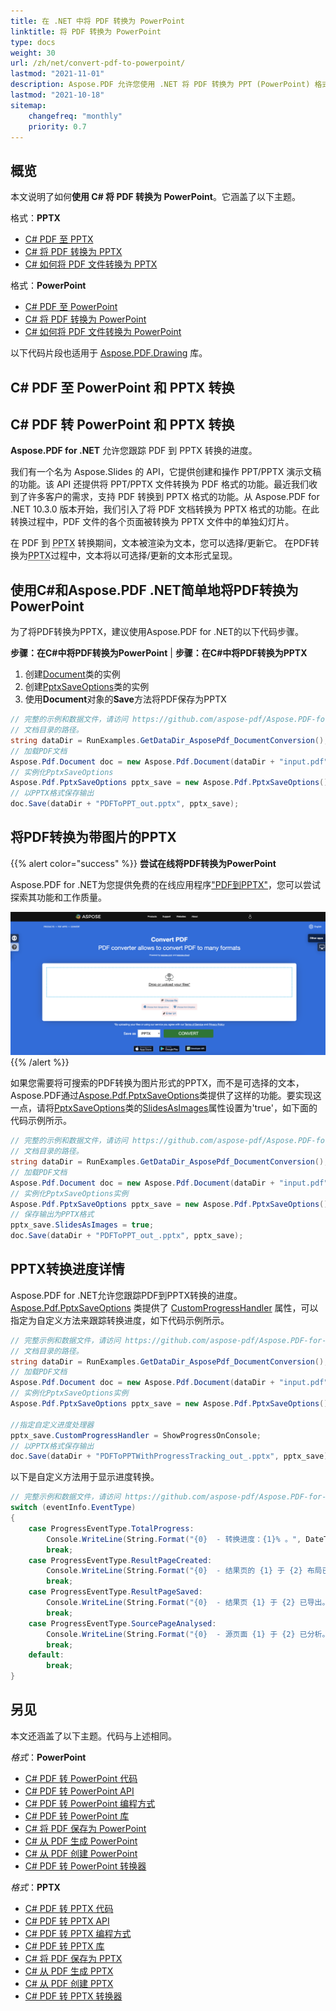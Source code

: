 ```yaml
---
title: 在 .NET 中将 PDF 转换为 PowerPoint
linktitle: 将 PDF 转换为 PowerPoint
type: docs
weight: 30
url: /zh/net/convert-pdf-to-powerpoint/
lastmod: "2021-11-01"
description: Aspose.PDF 允许您使用 .NET 将 PDF 转换为 PPT (PowerPoint) 格式。其中一种方法是有可能将 PDF 转换为带有图像的幻灯片的 PPTX。
lastmod: "2021-10-18"
sitemap:
    changefreq: "monthly"
    priority: 0.7
---
```

## 概览

本文说明了如何**使用 C# 将 PDF 转换为 PowerPoint**。它涵盖了以下主题。

格式：**PPTX**
- [C# PDF 至 PPTX](#csharp-pdf-to-pptx)
- [C# 将 PDF 转换为 PPTX](#csharp-pdf-to-pptx)
- [C# 如何将 PDF 文件转换为 PPTX](#csharp-pdf-to-pptx)

格式：**PowerPoint**
- [C# PDF 至 PowerPoint](#csharp-pdf-to-powerpoint)
- [C# 将 PDF 转换为 PowerPoint](#csharp-pdf-to-powerpoint)
- [C# 如何将 PDF 文件转换为 PowerPoint](#csharp-pdf-to-powerpoint)

以下代码片段也适用于 [Aspose.PDF.Drawing](/pdf/zh/net/drawing/) 库。

## C# PDF 至 PowerPoint 和 PPTX 转换
## C# PDF 转 PowerPoint 和 PPTX 转换

**Aspose.PDF for .NET** 允许您跟踪 PDF 到 PPTX 转换的进度。

我们有一个名为 Aspose.Slides 的 API，它提供创建和操作 PPT/PPTX 演示文稿的功能。该 API 还提供将 PPT/PPTX 文件转换为 PDF 格式的功能。最近我们收到了许多客户的需求，支持 PDF 转换到 PPTX 格式的功能。从 Aspose.PDF for .NET 10.3.0 版本开始，我们引入了将 PDF 文档转换为 PPTX 格式的功能。在此转换过程中，PDF 文件的各个页面被转换为 PPTX 文件中的单独幻灯片。

在 PDF 到 <abbr title="Microsoft PowerPoint 2007 XML Presentation">PPTX</abbr> 转换期间，文本被渲染为文本，您可以选择/更新它。
在PDF转换为<abbr title="Microsoft PowerPoint 2007 XML Presentation">PPTX</abbr>过程中，文本将以可选择/更新的文本形式呈现。

## 使用C#和Aspose.PDF .NET简单地将PDF转换为PowerPoint

为了将PDF转换为PPTX，建议使用Aspose.PDF for .NET的以下代码步骤。

<a name="csharp-pdf-to-powerpoint"><strong>步骤：在C#中将PDF转换为PowerPoint</strong></a> | <a name="csharp-pdf-to-pptx"><strong>步骤：在C#中将PDF转换为PPTX</strong></a>

1. 创建[Document](https://reference.aspose.com/pdf/net/aspose.pdf/document)类的实例
2. 创建[PptxSaveOptions](https://reference.aspose.com/pdf/net/aspose.pdf/pptxsaveoptions)类的实例
3. 使用**Document**对象的**Save**方法将PDF保存为PPTX

```csharp
// 完整的示例和数据文件，请访问 https://github.com/aspose-pdf/Aspose.PDF-for-.NET
// 文档目录的路径。
string dataDir = RunExamples.GetDataDir_AsposePdf_DocumentConversion();
// 加载PDF文档
Aspose.Pdf.Document doc = new Aspose.Pdf.Document(dataDir + "input.pdf");
// 实例化PptxSaveOptions
Aspose.Pdf.PptxSaveOptions pptx_save = new Aspose.Pdf.PptxSaveOptions();
// 以PPTX格式保存输出
doc.Save(dataDir + "PDFToPPT_out.pptx", pptx_save);
```
## 将PDF转换为带图片的PPTX

{{% alert color="success" %}}
**尝试在线将PDF转换为PowerPoint**

Aspose.PDF for .NET为您提供免费的在线应用程序["PDF到PPTX"](https://products.aspose.app/pdf/conversion/pdf-to-pptx)，您可以尝试探索其功能和工作质量。

[![Aspose.PDF 转换 PDF 到 PPTX 的免费应用](pdf_to_pptx.png)](https://products.aspose.app/pdf/conversion/pdf-to-pptx)
{{% /alert %}}

如果您需要将可搜索的PDF转换为图片形式的PPTX，而不是可选择的文本，Aspose.PDF通过[Aspose.Pdf.PptxSaveOptions](https://reference.aspose.com/pdf/net/aspose.pdf/pptxsaveoptions)类提供了这样的功能。要实现这一点，请将[PptxSaveOptions](https://reference.aspose.com/pdf/net/aspose.pdf/pptxsaveoptions)类的[SlidesAsImages](https://reference.aspose.com/pdf/net/aspose.pdf/pptxsaveoptions/properties/slidesasimages)属性设置为'true'，如下面的代码示例所示。

```csharp
// 完整的示例和数据文件，请访问 https://github.com/aspose-pdf/Aspose.PDF-for-.NET
// 文档目录的路径。
string dataDir = RunExamples.GetDataDir_AsposePdf_DocumentConversion();
// 加载PDF文档
Aspose.Pdf.Document doc = new Aspose.Pdf.Document(dataDir + "input.pdf");
// 实例化PptxSaveOptions实例
Aspose.Pdf.PptxSaveOptions pptx_save = new Aspose.Pdf.PptxSaveOptions();
// 保存输出为PPTX格式
pptx_save.SlidesAsImages = true;
doc.Save(dataDir + "PDFToPPT_out_.pptx", pptx_save);
```
## PPTX转换进度详情

Aspose.PDF for .NET允许您跟踪PDF到PPTX转换的进度。[Aspose.Pdf.PptxSaveOptions](https://reference.aspose.com/pdf/net/aspose.pdf/pptxsaveoptions) 类提供了 [CustomProgressHandler](https://reference.aspose.com/pdf/net/aspose.pdf/pptxsaveoptions/properties/customprogresshandler) 属性，可以指定为自定义方法来跟踪转换进度，如下代码示例所示。

```csharp
// 完整示例和数据文件，请访问 https://github.com/aspose-pdf/Aspose.PDF-for-.NET
// 文档目录的路径。
string dataDir = RunExamples.GetDataDir_AsposePdf_DocumentConversion();
// 加载PDF文档
Aspose.Pdf.Document doc = new Aspose.Pdf.Document(dataDir + "input.pdf");
// 实例化PptxSaveOptions实例
Aspose.Pdf.PptxSaveOptions pptx_save = new Aspose.Pdf.PptxSaveOptions();

//指定自定义进度处理器
pptx_save.CustomProgressHandler = ShowProgressOnConsole;
// 以PPTX格式保存输出
doc.Save(dataDir + "PDFToPPTWithProgressTracking_out_.pptx", pptx_save);
```
以下是自定义方法用于显示进度转换。

```csharp
// 完整示例和数据文件，请访问 https://github.com/aspose-pdf/Aspose.PDF-for-.NET
switch (eventInfo.EventType)
{
    case ProgressEventType.TotalProgress:
        Console.WriteLine(String.Format("{0}  - 转换进度：{1}% 。", DateTime.Now.TimeOfDay, eventInfo.Value.ToString()));
        break;
    case ProgressEventType.ResultPageCreated:
        Console.WriteLine(String.Format("{0}  - 结果页的 {1} 于 {2} 布局已创建。", DateTime.Now.TimeOfDay, eventInfo.Value.ToString(), eventInfo.MaxValue.ToString()));
        break;
    case ProgressEventType.ResultPageSaved:
        Console.WriteLine(String.Format("{0}  - 结果页 {1} 于 {2} 已导出。", DateTime.Now.TimeOfDay, eventInfo.Value.ToString(), eventInfo.MaxValue.ToString()));
        break;
    case ProgressEventType.SourcePageAnalysed:
        Console.WriteLine(String.Format("{0}  - 源页面 {1} 于 {2} 已分析。", DateTime.Now.TimeOfDay, eventInfo.Value.ToString(), eventInfo.MaxValue.ToString()));
        break;
    default:
        break;
}
```
## 另见

本文还涵盖了以下主题。代码与上述相同。

_格式_：**PowerPoint**
- [C# PDF 转 PowerPoint 代码](#csharp-pdf-to-powerpoint)
- [C# PDF 转 PowerPoint API](#csharp-pdf-to-powerpoint)
- [C# PDF 转 PowerPoint 编程方式](#csharp-pdf-to-powerpoint)
- [C# PDF 转 PowerPoint 库](#csharp-pdf-to-powerpoint)
- [C# 将 PDF 保存为 PowerPoint](#csharp-pdf-to-powerpoint)
- [C# 从 PDF 生成 PowerPoint](#csharp-pdf-to-powerpoint)
- [C# 从 PDF 创建 PowerPoint](#csharp-pdf-to-powerpoint)
- [C# PDF 转 PowerPoint 转换器](#csharp-pdf-to-powerpoint)

_格式_：**PPTX**
- [C# PDF 转 PPTX 代码](#csharp-pdf-to-pptx)
- [C# PDF 转 PPTX API](#csharp-pdf-to-pptx)
- [C# PDF 转 PPTX 编程方式](#csharp-pdf-to-pptx)
- [C# PDF 转 PPTX 库](#csharp-pdf-to-pptx)
- [C# 将 PDF 保存为 PPTX](#csharp-pdf-to-pptx)
- [C# 从 PDF 生成 PPTX](#csharp-pdf-to-pptx)
- [C# 从 PDF 创建 PPTX](#csharp-pdf-to-pptx)
- [C# PDF 转 PPTX 转换器](#csharp-pdf-to-pptx)
